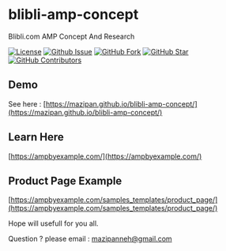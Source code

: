 # blibli-amp-concept
Blibli.com AMP Concept And Research

[![License](https://img.shields.io/github/license/mazipan/blibli-amp-concept.svg?maxAge=3600)](https://github.com/mazipan/blibli-amp-concept) 
[![Github Issue](https://img.shields.io/github/issues/mazipan/blibli-amp-concept.svg?maxAge=3600)](https://github.com/mazipan/blibli-amp-concept/issues) 
[![GitHub Fork](https://img.shields.io/github/forks/mazipan/blibli-amp-concept.svg?maxAge=3600)](https://github.com/mazipan/blibli-amp-concept/network) 
[![GitHub Star](https://img.shields.io/github/stars/mazipan/blibli-amp-concept.svg?maxAge=3600)](https://github.com/mazipan/blibli-amp-concept/stargazers) 
[![GitHub Contributors](https://img.shields.io/github/contributors/mazipan/blibli-amp-concept.svg?maxAge=3600)](https://github.com/mazipan/blibli-amp-concept/network/members)

## Demo
See here : [https://mazipan.github.io/blibli-amp-concept/](https://mazipan.github.io/blibli-amp-concept/)

## Learn Here
[https://ampbyexample.com/](https://ampbyexample.com/)

## Product Page Example 
[https://ampbyexample.com/samples_templates/product_page/](https://ampbyexample.com/samples_templates/product_page/)


Hope will usefull for you all.

Question ? please email : mazipanneh@gmail.com
